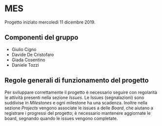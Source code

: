 # MES

Progetto iniziato mercoledì 11 dicembre 2019.

## Componenti del gruppo

- Giulio Cigno
- Davide De Cristofaro
- Giada Cosentino
- Daniele Tozzi

## Regole generali di funzionamento del progetto

Per sviluppare correttamente il progetto è necessario seguire con regolarità le attività presenti nella sezione *Issues*.
Le Issues (segnalazioni) sono suddivise in *Milestones* e ogni milestone ha una scadenza.
Inoltre nella sezione *Projects* vengono associate le issues a delle *Board*, che aiutano a registrare i progressi del progetto; è necessario mantenere aggiornate le board, segnando quando le issues vengono completate.
